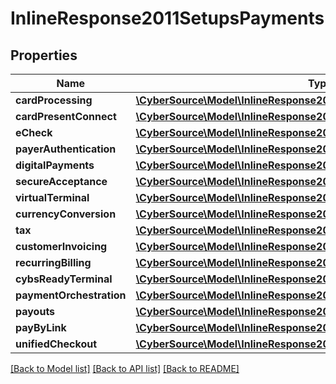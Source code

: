 # InlineResponse2011SetupsPayments

## Properties
Name | Type | Description | Notes
------------ | ------------- | ------------- | -------------
**cardProcessing** | [**\CyberSource\Model\InlineResponse2011SetupsPaymentsCardProcessing**](InlineResponse2011SetupsPaymentsCardProcessing.md) |  | [optional] 
**cardPresentConnect** | [**\CyberSource\Model\InlineResponse2011SetupsPaymentsCardProcessing**](InlineResponse2011SetupsPaymentsCardProcessing.md) |  | [optional] 
**eCheck** | [**\CyberSource\Model\InlineResponse2011SetupsPaymentsCardProcessing**](InlineResponse2011SetupsPaymentsCardProcessing.md) |  | [optional] 
**payerAuthentication** | [**\CyberSource\Model\InlineResponse2011SetupsPaymentsCardProcessing**](InlineResponse2011SetupsPaymentsCardProcessing.md) |  | [optional] 
**digitalPayments** | [**\CyberSource\Model\InlineResponse2011SetupsPaymentsDigitalPayments**](InlineResponse2011SetupsPaymentsDigitalPayments.md) |  | [optional] 
**secureAcceptance** | [**\CyberSource\Model\InlineResponse2011SetupsPaymentsCardProcessing**](InlineResponse2011SetupsPaymentsCardProcessing.md) |  | [optional] 
**virtualTerminal** | [**\CyberSource\Model\InlineResponse2011SetupsPaymentsCardProcessing**](InlineResponse2011SetupsPaymentsCardProcessing.md) |  | [optional] 
**currencyConversion** | [**\CyberSource\Model\InlineResponse2011SetupsPaymentsCardProcessing**](InlineResponse2011SetupsPaymentsCardProcessing.md) |  | [optional] 
**tax** | [**\CyberSource\Model\InlineResponse2011SetupsPaymentsDigitalPayments**](InlineResponse2011SetupsPaymentsDigitalPayments.md) |  | [optional] 
**customerInvoicing** | [**\CyberSource\Model\InlineResponse2011SetupsPaymentsDigitalPayments**](InlineResponse2011SetupsPaymentsDigitalPayments.md) |  | [optional] 
**recurringBilling** | [**\CyberSource\Model\InlineResponse2011SetupsPaymentsCardProcessing**](InlineResponse2011SetupsPaymentsCardProcessing.md) |  | [optional] 
**cybsReadyTerminal** | [**\CyberSource\Model\InlineResponse2011SetupsPaymentsCardProcessing**](InlineResponse2011SetupsPaymentsCardProcessing.md) |  | [optional] 
**paymentOrchestration** | [**\CyberSource\Model\InlineResponse2011SetupsPaymentsDigitalPayments**](InlineResponse2011SetupsPaymentsDigitalPayments.md) |  | [optional] 
**payouts** | [**\CyberSource\Model\InlineResponse2011SetupsPaymentsCardProcessing**](InlineResponse2011SetupsPaymentsCardProcessing.md) |  | [optional] 
**payByLink** | [**\CyberSource\Model\InlineResponse2011SetupsPaymentsDigitalPayments**](InlineResponse2011SetupsPaymentsDigitalPayments.md) |  | [optional] 
**unifiedCheckout** | [**\CyberSource\Model\InlineResponse2011SetupsPaymentsDigitalPayments**](InlineResponse2011SetupsPaymentsDigitalPayments.md) |  | [optional] 

[[Back to Model list]](../README.md#documentation-for-models) [[Back to API list]](../README.md#documentation-for-api-endpoints) [[Back to README]](../README.md)


